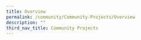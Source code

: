 ```yaml
---
title: Overview
permalink: /community/Community-Projects/Overview
description: ""
third_nav_title: Community Projects
---
```

